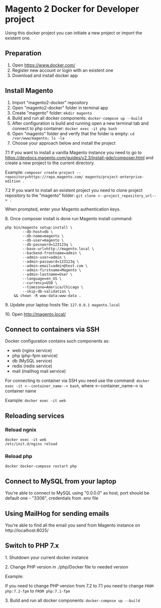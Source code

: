 # Magento 2 Docker for Developer project

Using this docker project you can initiate a new project or import the existent one.

## Preparation
1. Open https://www.docker.com/
1. Register new account or login with an existent one
1. Download and install docker app


## Install Magento
1. Import "magento2-docker" repository
2. Open "magento2-docker" folder in terminal app
3. Create "magento" folder: 
`mkdir magento`
4. Build and run all docker components:
`docker-compose up --build`
5. After configuration is build and running open a new terminal tab and connect to php container:
`docker exec -it php bash`
6. Open "magento" folder and verify that the folder is empty:
`cd /var/www/magento; ls -la`
7. Choose your approach below and install the project

7.1 If you want to install a vanilla Magento instance you need to go to https://devdocs.magento.com/guides/v2.3/install-gde/composer.html 
and create a new project to the current directory.

Example:
`composer create-project --repository=https://repo.magento.com/ magento/project-enterprise-edition .`

7.2 If you want to install an existent project you need to clone project repository to the "magento" folder:
`git clone <--project_repository_url--> .`

When prompted, enter your Magento authentication keys.

8\. Once composer install is done run Magento install command:
```
php bin/magento setup:install \
        --db-host=db \
        --db-name=magento \
        --db-user=magento \
        --db-password=123123q \
        --base-url=http://magento.local \
        --backend-frontname=admin \
        --admin-user=admin \
        --admin-password=123123q \
        --admin-email=admin@test.com \
        --admin-firstname=Magento \
        --admin-lastname=User \
        --language=en_US \
        --currency=USD \
        --timezone=America/Chicago \
        --skip-db-validation \
    && chown -R www-data:www-data .
```

9\. Update your laptop hosts file: `127.0.0.1 magento.local`

10\. Open http://magento.local/

## Connect to containers via SSH
Docker configuration contains such components as:
- web (nginx service)
- php (php-fpm service)
- db (MySQL service)
- redis (redis service)
- mail (mailhog mail service)

For connecting to container via SSH you need use the command:
`docker exec -it <--container_name--> bash`, where <--container_name--> is container name

Example:
`docker exec -it web`

## Reloading services

### Reload ngnix
```
docker exec -it web
/etc/init.d/nginx reload
```

### Reload php
```
docker docker-compose restart php
```

## Connect to MySQL from your laptop
You're able to connect to MySQL using "0.0.0.0" as host, port should be default one - "3306", credentials from .env file

## Using MailHog for sending emails
You're able to find all the email you send from Magento instance on http://localhost:8025/

## Switch to PHP 7.x
1\. Shutdown your current docker instance

2\. Change PHP version in ./php/Docker file to needed version

Example: 

If you need to change PHP version from 7.2 to 7.1 you need to change `FROM php:7.2-fpm` to `FROM php:7.1-fpm`

3\. Build and run all docker components:
`docker-compose up --build`